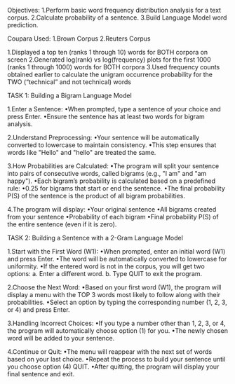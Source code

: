 Objectives:       1.Perform basic word frequency distribution analysis for a text corpus.
                  2.Calculate probability of a sentence.
                  3.Build Language Model word prediction.


Coupara Used:     1.Brown Corpus
                  2.Reuters Corpus

1.Displayed a top ten (ranks 1 through 10) words for BOTH corpora on screen 
2.Generated log(rank) vs log(frequency) plots for the first 1000 (ranks 1 through 1000) words for BOTH corpora 
3.Used frequency counts obtained earlier to calculate the unigram occurrence probability for the TWO (“technical” and not technical) words



TASK 1: Building a Bigram Language Model

1.Enter a Sentence:
  •When prompted, type a sentence of your choice and press Enter.
  •Ensure the sentence has at least two words for bigram analysis.

2.Understand Preprocessing:
  •Your sentence will be automatically converted to lowercase to maintain consistency.
  •This step ensures that words like "Hello" and "hello" are treated the same.

3.How Probabilities are Calculated:
  •The program will split your sentence into pairs of consecutive words, called bigrams (e.g., "I am" and "am happy").
  •Each bigram’s probability is calculated based on a predefined rule:
    •0.25 for bigrams that start or end the sentence.
  •The final probability P(S) of the sentence is the product of all bigram probabilities.

4.The program will display:
  •Your original sentence
  •All bigrams created from your sentence
  •Probability of each bigram
  •Final probability P(S) of the entire sentence (even if it is zero).



TASK 2: Building a Sentence with a 2-Gram Language Model

1.Start with the First Word (W1):
  •When prompted, enter an initial word (W1) and press Enter.
  •The word will be automatically converted to lowercase for uniformity.
  •If the entered word is not in the corpus, you will get two options:
    a. Enter a different word.
    b. Type QUIT to exit the program.

2.Choose the Next Word:
  •Based on your first word (W1), the program will display a menu with the TOP 3 words most likely to follow along with their probabilities.
  •Select an option by typing the corresponding number (1, 2, 3, or 4) and press Enter.

3.Handling Incorrect Choices:
  •If you type a number other than 1, 2, 3, or 4, the program will automatically choose option (1) for you.
  •The newly chosen word will be added to your sentence.

4.Continue or Quit:
  •The menu will reappear with the next set of words based on your last choice.
  •Repeat the process to build your sentence until you choose option (4) QUIT.
  •After quitting, the program will display your final sentence and exit.
